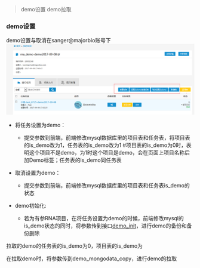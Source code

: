 >demo设置
>demo拉取

### demo设置

demo设置与取消在sanger@majorbio账号下
![demo设置](img/demo设置.png)

* 将任务设置为demo：
  * 提交参数到前端，前端修改mysql数据库里的项目表和任务表，将项目表的is_demo改为1，任务表的is_demo改为1  #项目表的is_demo为0时，表明这个项目不是demo，为1时这个项目是demo，会在页面上项目名称后加Demo标签；任务表的is_demo同任务表


* 取消设置为demo：
  * 提交参数到前端，前端修改mysql数据库里的项目表和任务表is_demo的状态


* demo初始化:
  * 若为有参RNA项目，在将任务设置为demo的时候，前端修改mysql的is_demo状态的同时，将参数传到接口[demo_init](http://git.majorbio.com/sanger_bioinfo/SangerBiocluster/webroot/mainapp/controllers/submit/demo_init.py)，进行demo的备份和备份删除


拉取的demo的任务表的is_demo为0，项目表的is_demo为


在拉取demo时，将参数传到demo_mongodata_copy，进行demo的拉取
